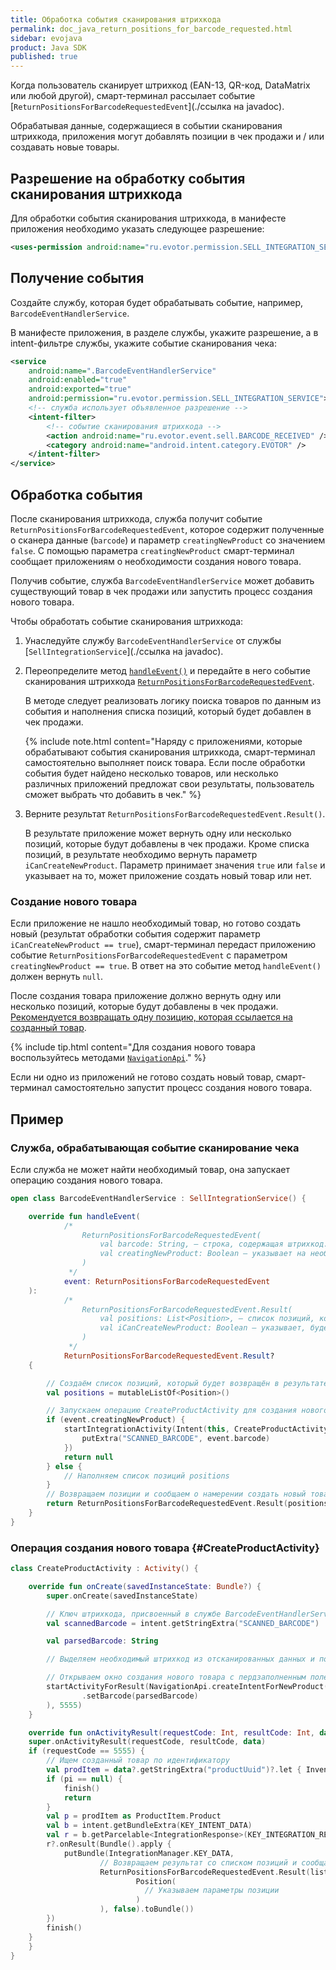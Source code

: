 ```yaml
---
title: Обработка события сканирования штрихкода
permalink: doc_java_return_positions_for_barcode_requested.html
sidebar: evojava
product: Java SDK
published: true
---
```


Когда пользователь сканирует штрихкод (EAN-13, QR-код, DataMatrix или любой другой), смарт-терминал рассылает событие [`ReturnPositionsForBarcodeRequestedEvent`](./ссылка на javadoc).

Обрабатывая данные, содержащиеся в событии сканирования штрихкода, приложения могут добавлять позиции в чек продажи и / или создавать новые товары.

## Разрешение на обработку события сканирования штрихкода

Для обработки события сканирования штрихкода, в манифесте приложения необходимо указать следующее разрешение:

```xml
<uses-permission android:name="ru.evotor.permission.SELL_INTEGRATION_SERVICE" />
```

## Получение события

Создайте службу, которая будет обрабатывать событие, например, `BarcodeEventHandlerService`.

В манифесте приложения, в разделе службы, укажите разрешение, а в intent-фильтре службы, укажите событие сканирования чека:

```xml
<service
    android:name=".BarcodeEventHandlerService"
    android:enabled="true"
    android:exported="true"
    android:permission="ru.evotor.permission.SELL_INTEGRATION_SERVICE">
    <!-- служба использует объявленное разрешение -->
    <intent-filter>
        <!-- событие сканирования штрихкода -->
        <action android:name="ru.evotor.event.sell.BARCODE_RECEIVED" />
        <category android:name="android.intent.category.EVOTOR" />
    </intent-filter>
</service>
```

## Обработка события

После сканирования штрихкода, служба получит событие `ReturnPositionsForBarcodeRequestedEvent`, которое содержит полученные о сканера данные (`barcode`) и параметр `creatingNewProduct` со значением `false`. С помощью параметра `creatingNewProduct` смарт-терминал сообщает приложениям о необходимости создания нового товара.

Получив событие, служба `BarcodeEventHandlerService` может добавить существующий товар в чек продажи или запустить процесс создания нового товара.

Чтобы обработать событие сканирования штрихкода:

1. Унаследуйте службу `BarcodeEventHandlerService` от службы [`SellIntegrationService`](./ссылка на javadoc).
2. Переопределите метод [`handleEvent()`](./) и передайте в него событие сканирования штрихкода [`ReturnPositionsForBarcodeRequestedEvent`](./).

   В методе следует реализовать логику поиска товаров по данным из события и наполнения списка позиций, который будет добавлен в чек продажи.

   {% include note.html content="Наряду с приложениями, которые обрабатывают события сканирования штрихкода, смарт-терминал самостоятельно выполняет поиск товара. Если после обработки события будет найдено несколько товаров, или несколько различных приложений предложат свои результаты, пользователь сможет выбрать что добавить в чек." %}

4. Верните результат `ReturnPositionsForBarcodeRequestedEvent.Result()`.

   В результате приложение может вернуть одну или несколько позиций, которые будут добавлены в чек продажи. Кроме списка позиций, в результате необходимо вернуть параметр `iCanCreateNewProduct`. Параметр принимает значения `true` или `false` и указывает на то, может приложение создать новый товар или нет.

### Создание нового товара

Если приложение не нашло необходимый товар, но готово создать новый (результат обработки события содержит параметр `iCanCreateNewProduct == true`), смарт-терминал передаст приложению событие `ReturnPositionsForBarcodeRequestedEvent` с параметром `creatingNewProduct == true`. В ответ на это событие метод `handleEvent()` должен вернуть `null`.


После создания товара приложение должно вернуть одну или несколько позиций, которые будут добавлены в чек продажи. [Рекомендуется возвращать одну позицию, которая ссылается на созданный товар](./doc_java_return_positions_for_barcode_requested.html#CreateProductActivity).

{% include tip.html content="Для создания нового товара воспользуйтесь методами [`NavigationApi`](./doc_java_navigation.html)." %}

Если ни одно из приложений не готово создать новый товар, смарт-терминал самостоятельно запустит процесс создания нового товара.

## Пример

### Служба, обрабатывающая событие сканирование чека

Если служба не может найти необходимый товар, она запускает операцию создания нового товара.

```kotlin
open class BarcodeEventHandlerService : SellIntegrationService() {

    override fun handleEvent(
            /*
                ReturnPositionsForBarcodeRequestedEvent(
                    val barcode: String, – строка, содержащая штрихкод. Штрихкод может быть любого типа
                    val creatingNewProduct: Boolean – указывает на необходимость создания нового товара по отсканированному штрихкоду
                )
             */
            event: ReturnPositionsForBarcodeRequestedEvent
    ):
            /*
                ReturnPositionsForBarcodeRequestedEvent.Result(
                    val positions: List<Position>, – список позиций, которые будут добавлены в чек продажи
                    val iCanCreateNewProduct: Boolean – указывает, будет приложение создавать товар на основе отсканированного штрихкода или нет
                )
             */
            ReturnPositionsForBarcodeRequestedEvent.Result?
    {

        // Создаём список позиций, который будет возвращён в результате и добавлен в чек продажи
        val positions = mutableListOf<Position>()

        // Запускаем операцию CreateProductActivity для создания нового товара, если creatingNewProduct == true.
        if (event.creatingNewProduct) {
            startIntegrationActivity(Intent(this, CreateProductActivity::class.java).apply {
                putExtra("SCANNED_BARCODE", event.barcode)
            })
            return null
        } else {
            // Наполняем список позиций positions
        }
        // Возвращаем позиции и сообщаем о намерении создать новый товар
        return ReturnPositionsForBarcodeRequestedEvent.Result(positions, iCanCreateNewProduct = true)
    }
}
```

### Операция создания нового товара {#CreateProductActivity}

```kotlin
class CreateProductActivity : Activity() {

    override fun onCreate(savedInstanceState: Bundle?) {
        super.onCreate(savedInstanceState)

        // Ключ штрихкода, присвоенный в службе BarcodeEventHandlerService
        val scannedBarcode = intent.getStringExtra("SCANNED_BARCODE")

        val parsedBarcode: String

        // Выделяем необходимый штрихкод из отсканированных данных и помещаем его в переменную parsedBarcode

        // Открываем окно создания нового товара с пердзаполненным полем штрихкода
        startActivityForResult(NavigationApi.createIntentForNewProduct(NavigationApi.NewProductIntentBuilder()
                .setBarcode(parsedBarcode)
        ), 5555)
    }

    override fun onActivityResult(requestCode: Int, resultCode: Int, data: Intent?) {//Параметр data содержит идентификатор созданного товара
    super.onActivityResult(requestCode, resultCode, data)
    if (requestCode == 5555) {
        // Ищем созданный товар по идентификатору
        val prodItem = data?.getStringExtra("productUuid")?.let { InventoryApi.getProductByUuid(this, it) }
        if (pi == null) {
            finish()
            return
        }
        val p = prodItem as ProductItem.Product
        val b = intent.getBundleExtra(KEY_INTENT_DATA)
        val r = b.getParcelable<IntegrationResponse>(KEY_INTEGRATION_RESPONSE)
        r?.onResult(Bundle().apply {
            putBundle(IntegrationManager.KEY_DATA,
                    // Возвращаем результат со списком позиций и сообщаем смарт-терминалу, что создавать новый товар не требуется (iCanCreateNewProduct == false)
                    ReturnPositionsForBarcodeRequestedEvent.Result(listOf(
                            Position(
                              // Указываем параметры позиции
                            )
                    ), false).toBundle())
        })
        finish()
    }
    }
}
```

<!-- TODO ## См. также

* [Обработка событий смарт-терминала](./doc_java_return_st_events_processing.html) -->



<!-- ## DRAFT

Эта функциональность предваряет глобальные изменения в API смарт-терминала.

В рамках этой задачи сделаны следующие изменения:

* Создан новый пакет framework.common, в котором будут храниться родительские классы необходимые для интеграций. В пакет добавлены:

   * интеграционная служба второй версии (IntegrationServiceV2). Чтобы поддержать заявленную функциональность, необходимо наследоваться от этой версии службы.
   * родительское событие IntegrationEvent.

* Добавлено событие ReturnPositionsForBarcodeRequestedEvent, унаследованное от IntegrationEvent.
* Добавлены две службы для обработки события: ReceiptFormationIntegrationService и SellIntegrationService. Обе службы унаследованы от IntegrationServiceV2.
* Изменён класс RequiresIntentAction. Теперь он необходим не только приёмникам широковещательных сообщений, но и для обработки событий смарт-терминала с помощью IntegrationServiceV2.


Для документирования понадобится:

* Добавить разел об обработке событий смарт-терминала с помощью интеграционных служб обоих версий.
* Обновить раздел doc_app_integration_points.html#events (дописать новое событие со ссылкой на javadoc).
* Обновить javadoc по созданным сущностям.
* Описать новое разрешение(?)


Начиная с версии Evotor POS X.X.X приложения могут добавлять позиции в чек продажи и создавать новые товары на основе данных, полученных от сканера штрихкодов.

Для этого в интеграционной библиотеке были созданы соответствующие интеграционные же службы. Вы можете видеть, что эти службы (наполнения чека и продажи) наследуют новую версию [интеграционной службы](./).

Таким образом механизм работы с новой функциональностью во многом напоминает обычную обработку [событий](./). -->
